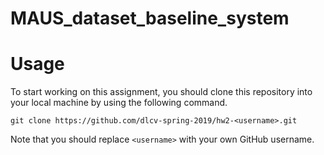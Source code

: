 # MAUS_dataset_baseline_system


# Usage
To start working on this assignment, you should clone this repository into your local machine by using the following command.

    git clone https://github.com/dlcv-spring-2019/hw2-<username>.git
Note that you should replace `<username>` with your own GitHub username.
